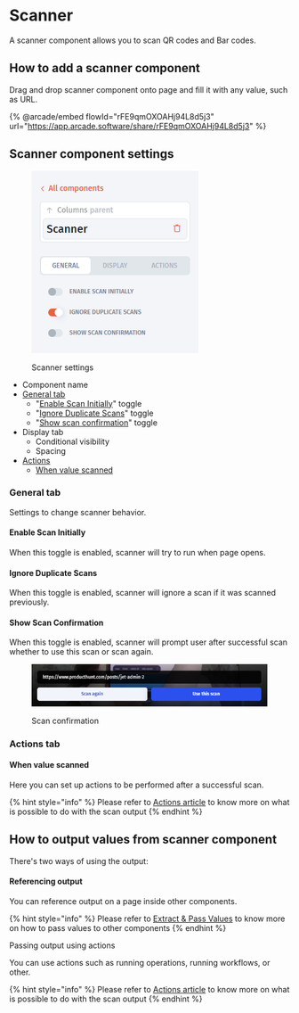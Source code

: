# Scanner

A scanner component allows you to scan QR codes and Bar codes.

## How to add a scanner component

Drag and drop scanner component onto page and fill it with any value, such as URL.

{% @arcade/embed flowId="rFE9qmOXOAHj94L8d5j3" url="https://app.arcade.software/share/rFE9qmOXOAHj94L8d5j3" %}

## Scanner component settings

<figure><img src="../../../.gitbook/assets/image (938).png" alt=""><figcaption><p>Scanner settings</p></figcaption></figure>

* Component name
* [General tab](scanner.md#general-tab)
  * "[Enable Scan Initially](scanner.md#enable-scan-initially)" toggle
  * "[Ignore Duplicate Scans](scanner.md#ignore-duplicate-scans)" toggle
  * "[Show scan confirmation](scanner.md#show-scan-confirmation)" toggle
* Display tab
  * Conditional visibility
  * Spacing
* [Actions](scanner.md#actions-tab)
  * [When value scanned](scanner.md#when-value-scanned)

### General tab

Settings to change scanner behavior.

#### Enable Scan Initially

When this toggle is enabled, scanner will try to run when page opens.

#### Ignore Duplicate Scans

When this toggle is enabled, scanner will ignore a scan if it was scanned previously.

#### Show Scan Confirmation

When this toggle is enabled, scanner will prompt user after successful scan whether to use this scan or scan again.

<figure><img src="../../../.gitbook/assets/image (939).png" alt=""><figcaption><p>Scan confirmation</p></figcaption></figure>

### Actions tab

#### When value scanned

Here you can set up actions to be performed after a successful scan.

{% hint style="info" %}
Please refer to [Actions article](../actions.md) to know more on what is possible to do with the scan output
{% endhint %}

## How to output values from scanner component

There's two ways of using the output:

#### Referencing output

You can reference output on a page inside other components.

{% hint style="info" %}
Please refer to [Extract & Pass Values](https://docs.jetadmin.io/user-guide/binding-and-values/parameters) to know more on how to pass values to other components
{% endhint %}

Passing output using actions

You can use actions such as running operations, running workflows, or other.

{% hint style="info" %}
Please refer to [Actions article](../actions.md) to know more on what is possible to do with the scan output
{% endhint %}
